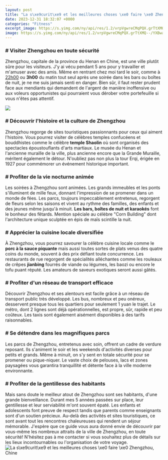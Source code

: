```yaml
---
layout: post
title: "La s\xe9curit\xe9 et les meilleures choses \xe0 faire \xe0 Zhengzhou, Chine"
date: 2023-12-31 18:32:07 +0000
categories: "Fitness"
excerpt_image: https://s.yimg.com/ny/api/res/1.2/vrpVgwreCMqPQX.grTtXMQ--/YXBwaWQ9aGlnaGxhbmRlcjt3PTY0MDtoPTI3OA--/https://media.zenfs.com/fr/lepoint.fr/4420edb057575dbb413884e695c3cc2c
image: https://s.yimg.com/ny/api/res/1.2/vrpVgwreCMqPQX.grTtXMQ--/YXBwaWQ9aGlnaGxhbmRlcjt3PTY0MDtoPTI3OA--/https://media.zenfs.com/fr/lepoint.fr/4420edb057575dbb413884e695c3cc2c
---
```


### # Visiter Zhengzhou en toute sécurité
Zhengzhou, capitale de la province du Henan en Chine, est une ville plutôt sûre pour les visiteurs. J'y ai vécu pendant 5 ans pour y travailler et m'amuser avec des amis. Même en rentrant chez moi tard le soir, comme à [22h00](https://codeces.github.io/2024-01-09-karadeniz-b-xf6lgesi-nde-kara-yolculu-u011fu-temmuz-xd6nerileri/) ou **3h00** du matin tout seul après une soirée dans les bars ou boîtes de nuit, je ne me suis jamais senti en danger. Bien sûr, il faut rester prudent face aux mendiants qui demandent de l'argent de manière inoffensive ou aux voleurs opportunistes qui pourraient vous dérober votre portefeuille si vous n'êtes pas attentif. 

![](https://i.pinimg.com/originals/32/ef/1a/32ef1aff60e39388a08d0acfc1cefc4a.jpg)
### # Découvrir l'histoire et la culture de Zhengzhou 
Zhengzhou regorge de sites touristiques passionnants pour ceux qui aiment l'histoire. Vous pourrez visiter de célèbres temples confucéens et bouddhistes comme le célèbre **temple Shaolin** où sont organisés des spectacles époustouflants d'arts martiaux. Le musée du Henan et l'ancienne muraille de la ville, plus ancienne encore que la Grande Muraille, méritent également le détour. N'oubliez pas non plus la tour Erqi, érigée en 1927 pour commémorer un événement historique important.
### # Profiter de la vie nocturne animée
Les soirées à Zhengzhou sont animées. Les grands immeubles et les ponts s'illuminent de mille feux, donnant l'impression de se promener dans un monde de fées. Les parcs, toujours impeccablement entretenus, regorgent de fleurs selon les saisons et vivent au rythme des familles, des enfants et des jeunes même jusqu'à minuit. **Les bars, boîtes de nuit et karaokés** font le bonheur des fêtards. Mention spéciale au célèbre "Corn Building" dont l'architecture unique sculptée en épis de maïs scintille la nuit.
### # Apprécier la cuisine locale diversifiée 
À Zhengzhou, vous pourrez savourer la célèbre cuisine locale comme le **porc à la sauce piquante** mais aussi toutes sortes de plats venus des quatre coins du monde, souvent à des prix défiant toute concurrence. Les restaurants de rue regorgent de spécialités alléchantes comme les rouleaux de crêpes **jianbing** fourrés de viande ou légumes, les baozi ou encore le tofu puant réputé. Les amateurs de saveurs exotiques seront aussi gâtés.
### # Profiter d'un réseau de transport efficace
Découvrir Zhengzhou et ses alentours est facile grâce à un réseau de transport public très développé. Les bus, nombreux et peu onéreux, desservent presque tous les quartiers pour seulement 1 yuan le trajet. Le métro, dont 2 lignes sont déjà opérationnelles, est propre, sûr, rapide et peu coûteux. Les taxis sont également aisément disponibles à des tarifs raisonnables.
### # Se détendre dans les magnifiques parcs 
Les parcs de Zhengzhou, entretenus avec soin, offrent un cadre de verdure reposant. Ils s'animent le soir et les weekends d'activités diverses pour petits et grands. Même à minuit, on s'y sent en totale sécurité pour se promener ou pique-niquer. Le vaste choix de pelouses, lacs et zones paysagées vous garantira tranquillité et détente face à la ville moderne environnante. 
### # Profiter de la gentillesse des habitants
Mais sans doute le meilleur atout de Zhengzhou sont ses habitants, d'une grande bienveillance. Durant mes 5 années passées sur place, leur gentillesse et leur serviabilité m'ont souvent épaté. Les enfants et adolescents font preuve de respect tandis que parents comme enseignants sont d'un soutien précieux. Au-delà des activités et sites touristiques, ce sont avant tout les rencontres chaleureuses qui rendent un séjour mémorable.
J'espère que ce guide vous aura donné envie de découvrir par vous-même les nombreux attraits de la ville de Zhengzhou, en toute sécurité! N'hésitez pas à me contacter si vous souhaitez plus de détails sur les lieux incontournables ou l'organisation de votre voyage.
![La s\xe9curit\xe9 et les meilleures choses \xe0 faire \xe0 Zhengzhou, Chine](https://s.yimg.com/ny/api/res/1.2/vrpVgwreCMqPQX.grTtXMQ--/YXBwaWQ9aGlnaGxhbmRlcjt3PTY0MDtoPTI3OA--/https://media.zenfs.com/fr/lepoint.fr/4420edb057575dbb413884e695c3cc2c)